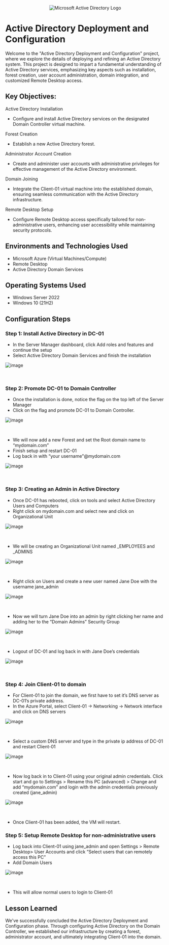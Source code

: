 <p align="center">
<img src="https://i.imgur.com/pU5A58S.png" alt="Microsoft Active Directory Logo"/>
</p>

<h1>Active Directory Deployment and Configuration </h1>

Welcome to the "Active Directory Deployment and Configuration" project, where we explore the details of deploying and refining an Active Directory system. This project is designed to impart a fundamental understanding of Active Directory services, emphasizing key aspects such as installation, forest creation, user account administration, domain integration, and customized Remote Desktop access.
</p>

<h2>Key Objectives:</h2>

Active Directory Installation
-  Configure and install Active Directory services on the designated Domain Controller virtual machine.

Forest Creation
- Establish a new Active Directory forest.

Administrator Account Creation
- Create and administer user accounts with administrative privileges for effective management of the Active Directory environment.

Domain Joining
- Integrate the Client-01 virtual machine into the established domain, ensuring seamless communication with the Active Directory infrastructure.

Remote Desktop Setup
- Configure Remote Desktop access specifically tailored for non-administrative users, enhancing user accessibility while maintaining security protocols.

<h2>Environments and Technologies Used</h2>

- Microsoft Azure (Virtual Machines/Compute)
- Remote Desktop
- Active Directory Domain Services

<h2>Operating Systems Used </h2>

- Windows Server 2022
- Windows 10 (21H2)


<h2>Configuration Steps</h2>

<h3>Step 1: Install Active Directory in DC-01</h3>

- In the Server Manager dashboard, click Add roles and features and continue the setup
- Select Active Directory Domain Services and finish the installation
</p>
  
![image](https://github.com/TechwTre/configure-ad/assets/126909509/f7d04c78-25d7-4b33-b44f-32e07f5e1288)
</p>
<br />


<h3>Step 2: Promote DC-01 to Domain Controller </h3>

- Once the installation is done, notice the flag on the top left of the Server Manager
- Click on the flag and promote DC-01 to Domain Controller.
</p>

![image](https://github.com/TechwTre/configure-ad/assets/126909509/310f6513-bd03-407e-b362-53cc8f86c04f)
</p>
<br />

- We will now add a new Forest and set the Root domain name to “mydomain.com”
- Finish setup and restart DC-01
- Log back in with “your username"@mydomain.com
</p>
  
![image](https://github.com/TechwTre/configure-ad/assets/126909509/c1f6fbb6-70d8-40e1-9ac5-c4512e3cd7be)
</p>
<br />

<h3>Step 3: Creating an Admin in Active Directory </h3>

- Once DC-01 has rebooted, click on tools and select Active Directory Users and Computers
- Right click on mydomain.com and select new and click on Organizational Unit
</p>

![image](https://github.com/TechwTre/configure-ad/assets/126909509/ad63487b-5a4a-4b8e-bff6-476cce6be242)
</p>
<br />

- We will be creating an Organizational Unit named _EMPLOYEES and _ADMINS 
</p>

![image](https://github.com/TechwTre/configure-ad/assets/126909509/2f2c4428-e563-4a84-9c37-ece85e0f5372)
</p>
<br />

- Right click on Users and create a new user named Jane Doe with the username jane_admin
</p>

![image](https://github.com/TechwTre/configure-ad/assets/126909509/ba885afa-1362-4fec-8046-db5de0b74b3b)
</p>
<br />

- Now we will turn Jane Doe into an admin by right clicking her name and adding her to the “Domain Admins” Security Group
</p>

![image](https://github.com/TechwTre/configure-ad/assets/126909509/e1c2ae4f-d0da-4b80-b152-9838ef5dda89)
</p>
<br />

- Logout of DC-01 and log back in with Jane Doe’s credentials
</p>

![image](https://github.com/TechwTre/configure-ad/assets/126909509/854401e3-e322-4545-a842-545a2696944e)
</p>
<br />

<h3>Step 4: Join Client-01 to domain</h3>

- For Client-01 to join the domain, we first have to set it’s DNS server as DC-01’s private address.
- In the Azure Portal, select Client-01 -> Networking -> Network interface and click on DNS servers
</p>

![image](https://github.com/TechwTre/configure-ad/assets/126909509/89dab9af-6460-49cb-96e1-395c49ed7901)
</p>
<br />

- Select a custom DNS server and type in the private ip address of DC-01 and restart Client-01
</p>

![image](https://github.com/TechwTre/configure-ad/assets/126909509/1b67e90e-6bb5-4b99-80e9-1290e3db94c8)
</p>
<br />

- Now log back in to Client-01 using your original admin credentials. Click start and go to Settings > Rename this PC (advanced) > Change and add “mydomain.com” and login with the admin credentials previously created (jane_admin) 
</p>

![image](https://github.com/TechwTre/configure-ad/assets/126909509/5a24a834-d8f8-47d6-b31a-bee6633d9df9)
</p>
<br />

- Once Client-01 has been added, the VM will restart.
</p>

<h3>Step 5: Setup Remote Desktop for non-administrative users </h3>

- Log back into Client-01 using jane_admin and open Settings > Remote Desktop> User Accounts and click “Select users that can remotely access this PC”
- Add Domain Users

![image](https://github.com/TechwTre/configure-ad/assets/126909509/e5a31a67-2d14-498d-afe9-bc6f2b914f8b)
</p>
<br />

- This will allow normal users to login to Client-01
</p>

<h2>Lesson Learned</h2>

We've successfully concluded the Active Directory Deployment and Configuration phase. Through configuring Active Directory on the Domain Controller, we established our infrastructure by creating a forest, administrator account, and ultimately integrating Client-01 into the domain. 
</p>
<br />
